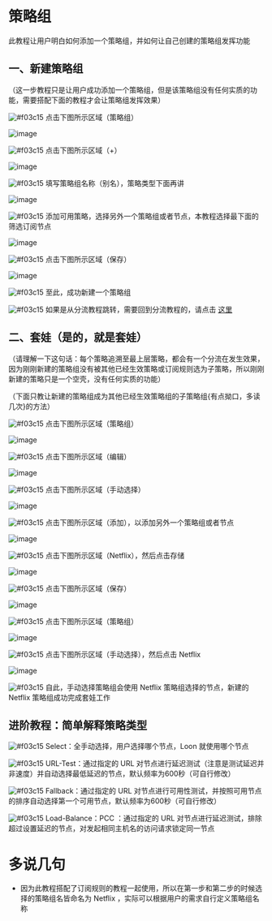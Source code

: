 # 策略组

此教程让用户明白如何添加一个策略组，并如何让自己创建的策略组发挥功能

## 一、新建策略组

（这一步教程只是让用户成功添加一个策略组，但是该策略组没有任何实质的功能，需要搭配下面的教程才会让策略组发挥效果）

![#f03c15](https://placehold.it/15/f03c15/000000?text=+) 点击下图所示区域（策略组）

![image](https://raw.githubusercontent.com/chiupam/tutorial-image/master/Loon/Proxy_Group_1.jpg)

![#f03c15](https://placehold.it/15/f03c15/000000?text=+) 点击下图所示区域（+）

![image](https://raw.githubusercontent.com/chiupam/tutorial-image/master/Loon/Proxy_Group_2.jpg)

![#f03c15](https://placehold.it/15/f03c15/000000?text=+) 填写策略组名称（别名），策略类型下面再讲

![image](https://raw.githubusercontent.com/chiupam/tutorial-image/master/Loon/Proxy_Group_3.jpg)

![#f03c15](https://placehold.it/15/f03c15/000000?text=+) 添加可用策略，选择另外一个策略组或者节点，本教程选择最下面的筛选订阅节点

![image](https://raw.githubusercontent.com/chiupam/tutorial-image/master/Loon/Proxy_Group_4.jpg)

![#f03c15](https://placehold.it/15/f03c15/000000?text=+) 点击下图所示区域（保存）

![image](https://raw.githubusercontent.com/chiupam/tutorial-image/master/Loon/Proxy_Group_5.jpg)

![#f03c15](https://placehold.it/15/f03c15/000000?text=+) 至此，成功新建一个策略组

![#f03c15](https://placehold.it/15/f03c15/000000?text=+) 如果是从分流教程跳转，需要回到分流教程的，请点击 [这里](https://github.com/chiupam/tutorial/blob/master/Loon/Rule_Netflix.md)

## 二、套娃（是的，就是套娃）

（请理解一下这句话：每个策略追溯至最上层策略，都会有一个分流在发生效果，因为刚刚新建的策略组没有被其他已经生效策略或订阅规则选为子策略，所以刚刚新建的策略只是一个空壳，没有任何实质的功能）

（下面只教让新建的策略组成为其他已经生效策略组的子策略组{有点拗口，多读几次}的方法）

![#f03c15](https://placehold.it/15/f03c15/000000?text=+) 点击下图所示区域（策略组）

![image](https://raw.githubusercontent.com/chiupam/tutorial-image/master/Loon/Proxy_Group_1.jpg)

![#f03c15](https://placehold.it/15/f03c15/000000?text=+) 点击下图所示区域（编辑）

![image](https://raw.githubusercontent.com/chiupam/tutorial-image/master/Loon/Proxy_Group_6.jpg)

![#f03c15](https://placehold.it/15/f03c15/000000?text=+) 点击下图所示区域（手动选择）

![image](https://raw.githubusercontent.com/chiupam/tutorial-image/master/Loon/Proxy_Group_7.jpg)

![#f03c15](https://placehold.it/15/f03c15/000000?text=+) 点击下图所示区域（添加），以添加另外一个策略组或者节点

![image](https://raw.githubusercontent.com/chiupam/tutorial-image/master/Loon/Proxy_Group_8.jpg)

![#f03c15](https://placehold.it/15/f03c15/000000?text=+) 点击下图所示区域（Netflix），然后点击存储

![image](https://raw.githubusercontent.com/chiupam/tutorial-image/master/Loon/Proxy_Group_9.jpg)

![#f03c15](https://placehold.it/15/f03c15/000000?text=+) 点击下图所示区域（保存）

![image](https://raw.githubusercontent.com/chiupam/tutorial-image/master/Loon/Proxy_Group_10.jpg)

![#f03c15](https://placehold.it/15/f03c15/000000?text=+) 点击下图所示区域（策略组）

![image](https://raw.githubusercontent.com/chiupam/tutorial-image/master/Loon/Proxy_Group_11.jpg)

![#f03c15](https://placehold.it/15/f03c15/000000?text=+) 点击下图所示区域（手动选择），然后点击 Netflix

![image](https://raw.githubusercontent.com/chiupam/tutorial-image/master/Loon/Proxy_Group_12.jpg)

![#f03c15](https://placehold.it/15/f03c15/000000?text=+) 自此，手动选择策略组会使用 Netflix 策略组选择的节点，新建的 Netflix 策略组成功完成套娃工作

## 进阶教程：简单解释策略类型

![#f03c15](https://placehold.it/15/f03c15/000000?text=+) Select：全手动选择，用户选择哪个节点，Loon 就使用哪个节点

![#f03c15](https://placehold.it/15/f03c15/000000?text=+) URL-Test：通过指定的 URL 对节点进行延迟测试（注意是测试延迟并非速度）并自动选择最低延迟的节点，默认频率为600秒（可自行修改）

![#f03c15](https://placehold.it/15/f03c15/000000?text=+) Fallback：通过指定的 URL 对节点进行可用性测试，并按照可用节点的排序自动选择第一个可用节点，默认频率为600秒（可自行修改）

![#f03c15](https://placehold.it/15/f03c15/000000?text=+) Load-Balance：PCC ：通过指定的 URL 对节点进行延迟测试，排除超过设置延迟的节点，对发起相同主机名的访问请求锁定同一节点

# 多说几句

- 因为此教程搭配了订阅规则的教程一起使用，所以在第一步和第二步的时候选择的策略组名皆命名为 Netflix ，实际可以根据用户的需求自行定义策略组名称
